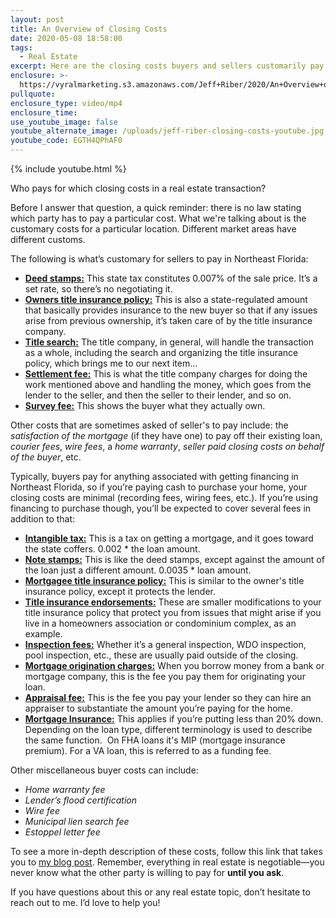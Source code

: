 ```yaml
---
layout: post
title: An Overview of Closing Costs
date: 2020-05-08 18:58:00
tags:
  - Real Estate
excerpt: Here are the closing costs buyers and sellers customarily pay in our area.
enclosure: >-
  https://vyralmarketing.s3.amazonaws.com/Jeff+Riber/2020/An+Overview+of+Closing+Costs.mp4
pullquote:
enclosure_type: video/mp4
enclosure_time:
use_youtube_image: false
youtube_alternate_image: /uploads/jeff-riber-closing-costs-youtube.jpg
youtube_code: EGTH4QPhAF0
---
```


{% include youtube.html %}

Who pays for which closing costs in a real estate transaction?

Before I answer that question, a quick reminder: there is no law stating which party has to pay a particular cost. What we're talking about is the customary costs for a particular location. Different market areas have different customs.

The following is what’s customary for sellers to pay in Northeast Florida:

* <u><strong>Deed stamps:</strong></u> This state tax constitutes 0.007% of the sale price. It’s a set rate, so there’s no negotiating it.
* <u><strong>Owners title insurance policy:</strong></u> This is also a state-regulated amount that basically provides insurance to the new buyer so that if any issues arise from previous ownership, it’s taken care of by the title insurance company.
* <u><strong>Title search:</strong></u> The title company, in general, will handle the transaction as a whole, including the search and organizing the title insurance policy, which brings me to our next item…
* <u><strong>Settlement fee:</strong></u> This is what the title company charges for doing the work mentioned above and handling the money, which goes from the lender to the seller, and then the seller to their lender, and so on.
* <u><strong>Survey fee:</strong></u> This shows the buyer what they actually own.

Other costs that are sometimes asked of seller's to pay include: the *satisfaction of the mortgage* (if they have one) to pay off their existing loan, *courier fees*, *wire fees*, a&nbsp;*home warranty*, *seller paid closing costs on behalf of the buyer*, etc.

Typically, buyers pay for anything associated with getting financing in Northeast Florida, so if you’re paying cash to purchase your home, your closing costs are minimal (recording fees, wiring fees, etc.). If you’re using financing to purchase though, you’ll be expected to cover several fees in addition to that:

* <u><strong>Intangible tax:</strong></u> This is a tax on getting a mortgage, and it goes toward the state coffers. 0.002 \* the loan amount.
* <u><strong>Note stamps:</strong></u> This is like the deed stamps, except against the amount of the loan just a different amount. 0.0035 \* loan amount.
* <u><strong>Mortgagee title insurance policy:</strong></u> This is similar to the owner's title insurance policy, except it protects the lender.
* <u><strong>Title insurance endorsements:</strong></u> These are smaller modifications to your title insurance policy that protect you from issues that might arise if you live in a homeowners association or condominium complex, as an example.
* <u><strong>Inspection fees:</strong></u> Whether it’s a general inspection, WDO inspection, pool inspection, etc., these are usually paid outside of the closing.&nbsp;
* <u><strong>Mortgage origination charges:</strong></u> When you borrow money from a bank or mortgage company, this is the fee you pay them for originating your loan.
* <u><strong>Appraisal fee:</strong></u> This is the fee you pay your lender so they can hire an appraiser to substantiate the amount you’re paying for the home.
* <u><strong>Mortgage Insurance:</strong></u> This applies if you’re putting less than 20% down. Depending on the loan type, different terminology is used to describe the same function. &nbsp;On FHA loans it's MIP (mortgage insurance premium). For a VA loan, this is referred to as a funding fee.

Other miscellaneous buyer costs can include:

* *Home warranty fee*
* *Lender’s flood certification*
* *Wire fee*
* *Municipal lien search fee*
* *Estoppel letter fee*

To see a more in-depth description of these costs, follow this link that takes you to <u><a target="_blank" href="https://www.904living.com/selling/what-closing-costs-do-i-pay-when-i-sell-my-home/">my blog post</a></u>. Remember, everything in real estate is negotiable—you never know what the other party is willing to pay for **until you ask**.&nbsp;

If you have questions about this or any real estate topic, don’t hesitate to reach out to me. I’d love to help you\!
